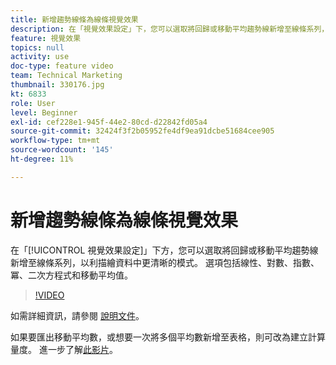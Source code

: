 ```yaml
---
title: 新增趨勢線條為線條視覺效果
description: 在「視覺效果設定」下，您可以選取將回歸或移動平均趨勢線新增至線條系列，以利描繪資料中更清晰的模式。 選項包括線性、對數、指數、冪、二次方程式和移動平均值。
feature: 視覺效果
topics: null
activity: use
doc-type: feature video
team: Technical Marketing
thumbnail: 330176.jpg
kt: 6833
role: User
level: Beginner
exl-id: cef228e1-945f-44e2-80cd-d22842fd05a4
source-git-commit: 32424f3f2b05952fe4df9ea91dcbe51684cee905
workflow-type: tm+mt
source-wordcount: '145'
ht-degree: 11%

---
```


# 新增趨勢線條為線條視覺效果

在「[!UICONTROL 視覺效果設定]」下方，您可以選取將回歸或移動平均趨勢線新增至線條系列，以利描繪資料中更清晰的模式。 選項包括線性、對數、指數、冪、二次方程式和移動平均值。

>[!VIDEO](https://video.tv.adobe.com/v/330176/?quality=12&learn=on)

如需詳細資訊，請參閱 [ 說明文件](https://experienceleague.adobe.com/docs/analytics/analyze/analysis-workspace/visualizations/line.html?lang=en#analysis-workspace)。

如果要匯出移動平均數，或想要一次將多個平均數新增至表格，則可改為建立計算量度。 進一步了解[此影片](https://experienceleague.adobe.com/docs/analytics-learn/tutorials/analysis-workspace/visualizations/using-the-cumulative-average-function-to-apply-metric-smoothing.html#analysis-workspace)。
